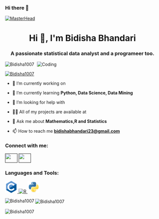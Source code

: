 ### Hi there 👋

[![MasterHead](https://i.pinimg.com/originals/18/a4/94/18a4949fc9c8067172d3b96e302e7097.gif)](https://rishavchanda.io)
<h1 align="center">Hi 👋, I'm Bidisha Bhandari</h1>
<h3 align="center">A passionate statistical data analyst and a programeer too.</h3>
<img align="right" alt="Coding" width="400" src="https://media.tenor.com/lvLaG5hPCncAAAAd/data-analysis.gi">

<p align="left"> <img src="https://komarev.com/ghpvc/?username=Bidisha1007&label=Profile%20views&color=0e75b6&style=flat" alt="Bidisha1007" /> </p>

<p align="left"> <a href="https://github.com/ryo-ma/github-profile-trophy"><img src="https://github-profile-trophy.vercel.app/?username=Bidisha1007" alt="Bidisha1007" /></a> </p>

- 🔭 I’m currently working on 
- 🌱 I’m currently learning **Python, Data Science, Data Mining**

- 🤝 I’m looking for help with 
- 👨‍💻 All of my projects are available at 
- 💬 Ask me about **Mathematics,R and Statistics**

- 📫 How to reach me **bidishabhandari23@gmail.com**

<h3 align="left">Connect with me:</h3>
<p align="left">
<a href="" target="blank"><img align="center" src="https://raw.githubusercontent.com/rahuldkjain/github-profile-readme-generator/master/src/images/icons/Social/linked-in-alt.svg" alt="" height="30" width="40" /></a>
<a href="" target="blank"><img align="center" src="https://raw.githubusercontent.com/rahuldkjain/github-profile-readme-generator/master/src/images/icons/Social/instagram.svg" alt="" height="30" width="40" /></a>
</p>

<h3 align="left">Languages and Tools:</h3>
<p align="left"> <a href="https://www.cprogramming.com/" target="_blank" rel="noreferrer"> <img src="https://raw.githubusercontent.com/devicons/devicon/master/icons/c/c-original.svg" alt="c" width="40" height="40"/> </a> <a href="https://www.r-project.org/" target="_blank" rel="noreferrer"> <img src="file:///C:/Users/aneek/Downloads/R_(programming_language)-Logo.wine.svg" alt="R" width="40" height="40"/> </a> <a href="https://www.python.org" target="_blank" rel="noreferrer"> <img src="https://raw.githubusercontent.com/devicons/devicon/master/icons/python/python-original.svg" alt="python" width="40" height="40"/> </a> </p>

<p><img align="left" src="https://github-readme-stats.vercel.app/api/top-langs?username=Bidisha1007&show_icons=true&locale=en&layout=compact" alt="Bidisha1007" /></p>

<p>&nbsp;<img align="center" src="https://github-readme-stats.vercel.app/api?username=Bidisha1007&show_icons=true&locale=en" alt=" Bidisha1007" /></p>

<p><img align="center" src="https://github-readme-streak-stats.herokuapp.com/?user=Bidisha1007&" alt="Bidisha1007" /></p>
